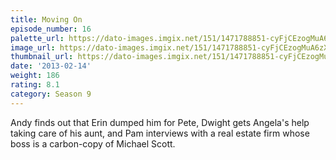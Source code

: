 ```yaml
---
title: Moving On
episode_number: 16
palette_url: https://dato-images.imgix.net/151/1471788851-cyFjCEzogMuA6zXURC2cC5lpVBe.jpg?ixlib=rb-1.1.0&ch=DPR%2CWidth&auto=enhance&palette=json
image_url: https://dato-images.imgix.net/151/1471788851-cyFjCEzogMuA6zXURC2cC5lpVBe.jpg?ixlib=rb-1.1.0&ch=DPR%2CWidth&auto=compress%2Cformat&w=500
thumbnail_url: https://dato-images.imgix.net/151/1471788851-cyFjCEzogMuA6zXURC2cC5lpVBe.jpg?ixlib=rb-1.1.0&ch=DPR%2CWidth&auto=enhance&w=500&h=280&fit=crop&fm=jpg
date: '2013-02-14'
weight: 186
rating: 8.1
category: Season 9
---
```


Andy finds out that Erin dumped him for Pete, Dwight gets Angela's help taking care of his aunt, and Pam interviews with a real estate firm whose boss is a carbon-copy of Michael Scott.